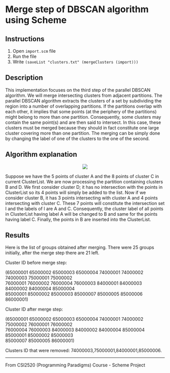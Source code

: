 # Merge step of DBSCAN algorithm using Scheme

## Instructions

1. Open `import.scm` file
2. Run the file 
3. Write `(saveList "clusters.txt" (mergeClusters (import)))`

## Description

This implementation focuses on the third step of the parallel DBSCAN algorithm. We will merge intersecting clusters from adjacent partitions.
The parallel DBSCAN algorithm extracts the clusters of a set by subdividing the region into a number of
overlapping partitions. If the partitions overlap with each other, it implies that some points (at the periphery of the partitions) might belong to more than one partition. Consequently, some clusters may contain the same point(s) and are then said to intersect. In this case, these clusters must be merged
because they should in fact constitute one large cluster covering more than one partition. The merging can be simply done by changing the label of one of the clusters to the one of the second. 

## Algorithm explanation

<p align="center">
  <img src="https://user-images.githubusercontent.com/71091659/161274255-009e603e-bf05-40c9-8aee-fca4c2aa1870.jpg"
</p>

Suppose we have the 5 points of cluster A and the 8 points of cluster C in current ClusterList. We
are now processing the partition containing clusters B and D. We first consider cluster D; it has no
intersection with the points in ClusterList so its 4 points will simply be added to the list. Now if
we consider cluster B, it has 3 points intersecting with cluster A and 4 points intersecting with cluster C.
These 7 points will constitute the intersection set I and the labels of I are A and C. Consequently, the
cluster label of all points in ClusterList having label A will be changed to B and same for the
points having label C. Finally, the points in B are inserted into the ClusterList.
  
 ## Results
Here is the list of groups obtained after merging.
There were 25 groups initially, after the merge step there are 21 left.

Cluster ID before merge step:
  
(65000001 65000002 65000003 65000004 74000001 74000002 74000003 75000001 75000002  
 76000001 76000002 76000004 76000003 84000001 84000003 84000002 84000004 85000004    
 85000001 85000002 85000003 85000007 85000005 85000006 86000001)

Cluster ID after merge step:
  
(65000001 65000002 65000003 65000004 74000001 74000002 75000002 76000001 76000002   
 76000004 76000003 84000003 84000002 84000004 85000004 85000001 85000002 85000003   
  85000007 85000005 86000001)

Clusters ID that were removed: 74000003,75000001,84000001,85000006.
  
___________________________________________________________________
   
From CSI2520 (Programming Paradigms) Course - Scheme Project
